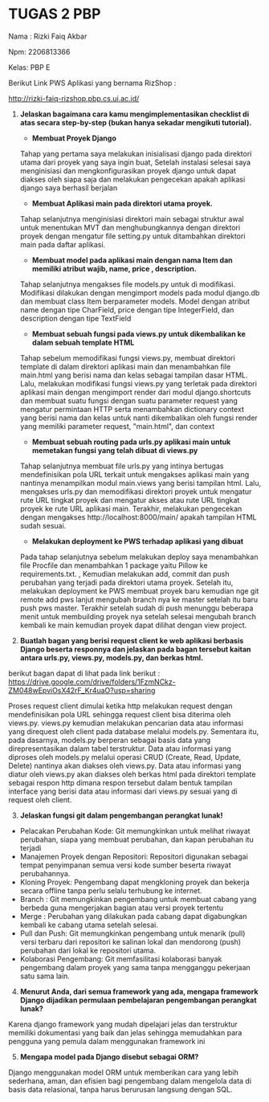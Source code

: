# TUGAS 2 PBP
Nama : Rizki Faiq Akbar

Npm: 2206813366

Kelas: PBP E

Berikut Link PWS Aplikasi yang bernama RizShop : 

http://rizki-faiq-rizshop.pbp.cs.ui.ac.id/

1. **Jelaskan bagaimana cara kamu mengimplementasikan checklist di atas secara step-by-step (bukan hanya sekadar mengikuti tutorial).**
    - **Membuat Proyek Django**

    Tahap yang pertama saya melakukan inisialisasi django pada direktori utama dari proyek yang saya ingin buat, Setelah instalasi selesai saya menginisiasi dan mengkonfigurasikan proyek django untuk dapat diakses oleh siapa saja dan melakukan pengecekan apakah aplikasi django saya berhasil berjalan
    - **Membuat Aplikasi main pada direktori utama proyek.**
    
    Tahap selanjutnya menginisiasi direktori main sebagai struktur awal untuk menentukan MVT dan menghubungkannya dengan direktori proyek dengan mengatur file setting.py untuk ditambahkan direktori main pada daftar aplikasi.
    - **Membuat model pada aplikasi main dengan nama Item dan memiliki atribut wajib, name, price , description.**
    
    Tahap selanjutnya mengakses file models.py untuk di modifikasi. Modifikasi dilakukan dengan mengimport models pada modul django.db dan membuat class Item berparameter models. Model dengan atribut name dengan tipe CharField, price dengan tipe IntegerField, dan description dengan tipe TextField
    - **Membuat sebuah fungsi pada views.py untuk dikembalikan ke dalam sebuah template HTML**
    
    Tahap sebelum memodifikasi fungsi views.py, membuat direktori template di dalam direktori aplikasi main dan menambahkan file main.html yang berisi nama dan kelas sebagai tampilan dasar HTML. Lalu, melakukan modifikasi fungsi views.py yang terletak pada direktori aplikasi main dengan mengimport render dari modul django.shortcuts dan membuat suatu fungsi dengan suatu parameter request yang mengatur permintaan HTTP serta menambahkan dictionary context yang berisi nama dan kelas untuk nanti dikembalikan oleh fungsi render yang memiliki parameter request, "main.html", dan context
    - **Membuat sebuah routing pada urls.py aplikasi main untuk memetakan fungsi yang telah dibuat di views.py**
    
    Tahap selanjutnya membuat file urls.py yang intinya bertugas mendefinisikan pola URL terkait untuk mengakses aplikasi main yang nantinya menampilkan modul main.views yang berisi tampilan html. Lalu, mengakses urls.py dan memodifikasi direktori proyek untuk mengatur rute URL tingkat proyek dan mengatur akses atau rute URL tingkat proyek ke rute URL aplikasi main. Terakhir, melakukan pengecekan dengan mengakses http://localhost:8000/main/ apakah tampilan HTML sudah sesuai.
    - **Melakukan deployment ke PWS terhadap aplikasi yang dibuat** 
    
    Pada tahap selanjutnya sebelum melakukan deploy saya menambahkan file Procfile dan menambahkan 1 package yaitu Pillow ke requirements.txt. , Kemudian melakukan add, commit dan push perubahan yang terjadi pada direktori utama proyek. Setelah itu, melakukan deployment ke PWS membuat proyek baru kemudian nge git remote add pws lanjut mengubah branch nya ke master setelah itu baru push pws master. Terakhir setelah sudah di push menunggu beberapa menit untuk membuilding proyek nya setelah selesai mengubah branch kembali ke main kemudian proyek dapat dilihat dengan view project.


2. **Buatlah bagan yang berisi request client ke web aplikasi berbasis Django beserta responnya dan jelaskan pada bagan tersebut kaitan antara urls.py, views.py, models.py, dan berkas html.**

berikut bagan dapat di lihat pada link berikut  : https://drive.google.com/drive/folders/1FzmNCkz-ZM048wEpviOsX42rF_Kr4uaO?usp=sharing

Proses request client dimulai ketika http melakukan request dengan mendefinisikan pola URL sehingga request client bisa diterima oleh views.py. views.py kemudian melakukan pencarian data atau informasi yang direquest oleh client pada database melalui models.py. Sementara itu, pada dasarnya, models.py berperan sebagai basis data yang direpresentasikan dalam tabel terstruktur. Data atau informasi yang diproses oleh models.py melalui operasi CRUD (Create, Read, Update, Delete) nantinya akan diakses oleh views.py. Data atau informasi yang diatur oleh views.py akan diakses oleh berkas html pada direktori template sebagai respon http dimana respon tersebut dalam bentuk tampilan interface yang berisi data atau informasi dari views.py sesuai yang di request oleh client.


3. **Jelaskan fungsi git dalam pengembangan perangkat lunak!**
- Pelacakan Perubahan Kode: Git memungkinkan untuk melihat riwayat perubahan, siapa yang membuat perubahan, dan kapan perubahan itu terjadi
- Manajemen Proyek dengan Repositori: Repositori digunakan sebagai tempat penyimpanan semua versi kode sumber beserta riwayat perubahannya.
- Kloning Proyek: Pengembang dapat mengkloning proyek dan bekerja secara offline tanpa perlu selalu terhubung ke internet.
- Branch : Git memungkinkan pengembang untuk membuat cabang yang berbeda guna mengerjakan bagian atau versi proyek tertentu
- Merge : Perubahan yang dilakukan pada cabang dapat digabungkan kembali ke cabang utama setelah selesai.
- Pull dan Push: Git memungkinkan pengembang untuk menarik (pull) versi terbaru dari repositori ke salinan lokal dan mendorong (push) perubahan dari lokal ke repositori utama.
- Kolaborasi Pengembang: Git memfasilitasi kolaborasi banyak pengembang dalam proyek yang sama tanpa mengganggu pekerjaan satu sama lain.



4. **Menurut Anda, dari semua framework yang ada, mengapa framework Django dijadikan permulaan pembelajaran pengembangan perangkat lunak?**

Karena django framework yang mudah dipelajari jelas dan terstruktur memiliki dokumentasi yang baik dan jelas sehingga memudahkan para pengguna yang pemula dalam menggunakan framework ini 

5. **Mengapa model pada Django disebut sebagai ORM?**

Django menggunakan model ORM untuk memberikan cara yang lebih sederhana, aman, dan efisien bagi pengembang dalam mengelola data di basis data relasional, tanpa harus berurusan langsung dengan SQL.